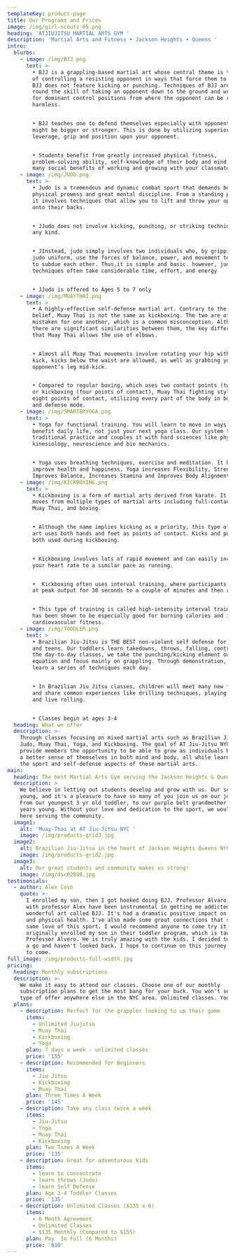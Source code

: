 ```yaml
---
templateKey: product-page
title: Our Programs and Prices
image: /img/girl-scouts-05.png
heading: 'ATJIUJITSU MARTIAL ARTS GYM '
description: 'Martial Arts and Fitness • Jackson Heights • Queens '
intro:
  blurbs:
    - image: /img/BJJ.png
      text: >-
        • BJJ is a grappling-based martial art whose central theme is the skill
        of controlling a resisting opponent in ways that force them to submit.
        BJJ does not feature kicking or punching. Techniques of BJJ are centered
        round the skill of taking an opponent down to the ground and wrestling
        for dominant control positions from where the opponent can be rendered
        harmless.


        • BJJ teaches one to defend themselves especially with opponents who
        might be bigger or stronger. This is done by utilizing superior
        leverage, grip and position upon your opponent.


        • Students benefit from greatly increased physical fitness,
        problem-solving ability, self-knowledge of their body and mind and the
        many social benefits of working and growing with your classmates.
    - image: /img/JUDO.png
      text: >-
        • Judo is a tremendous and dynamic combat sport that demands both
        physical prowess and great mental discipline. From a standing position,
        it involves techniques that allow you to lift and throw your opponents
        onto their backs.


        • JJudo does not involve kicking, punching, or striking techniques of
        any kind.


        • JInstead, judo simply involves two individuals who, by gripping the
        judo uniform, use the forces of balance, power, and movement to attempt
        to subdue each other. Thus,it is simple and basic. however, judo
        techniques often take considerable time, effort, and energy


        • JJudo is offered to Ages 5 to 7 only
    - image: /img/MUAYTHAI.png
      text: >
        • A highly-effective self-defense martial art. Contrary to the popular
        belief, Muay Thai is not the same as kickboxing. The two are often
        mistaken for one another, which is a common misconception. Although
        there are significant similarities between them, the key difference is
        that Muay Thai allows the use of elbows.


        • Almost all Muay Thai movements involve rotating your hip with each
        kick, kicks below the waist are allowed, as well as grabbing your
        opponent’s leg mid-kick.


        • Compared to regular boxing, which uses two contact points (two fists)
        or kickboxing (four points of contact), Muay Thai fighting style uses
        eight points of contact, utilizing every part of the body in both attack
        and defense mode.
    - image: /img/SMARTERYOGA.png
      text: >
        • Yoga for functional training. You will learn to move in ways that will
        benefit daily life, not just your next yoga class. Our system takes the
        traditional practice and couples it with hard sciences like physiology,
        kinesiology, neuroscience and bio mechanics.


        • Yoga uses breathing techniques, exercise and meditation. It helps to
        improve health and happiness. Yoga increases Flexibility, Strength,
        Improves Balance, Increases Stamina and Improves Body Alignment.
    - image: /img/KICKBOXING.png
      text: >
        • Kickboxing is a form of martial arts derived from karate. It borrows
        moves from multiple types of martial arts including full-contact karate,
        Muay Thai, and boxing.


        • Although the name implies kicking as a priority, this type of martial
        art uses both hands and feet as points of contact. Kicks and punches are
        both used during kickboxing.


        • Kickboxing involves lots of rapid movement and can easily increase
        your heart rate to a similar pace as running.


        •  Kickboxing often uses interval training, where participants exercise
        at peak output for 30 seconds to a couple of minutes and then rest.


        • This type of training is called high-intensity interval training and
        has been shown to be especially good for burning calories and increasing
        cardiovascular fitness.
    - image: /img/TODDLER.png
      text: >
        • Brazilian Jiu-Jitsu is THE BEST non-violent self defense for children
        and teens. Our toddlers learn takedowns, throws, falling, controls. In
        the day-to-day classes, we take the punching/kicking element out of the
        equation and focus mainly on grappling. Through demonstration, students
        learn a series of techniques each day.


        • In Brazilian Jiu Jitsu classes, children will meet many new friends
        and share common experiences like drilling techniques, playing games,
        and live rolling.


        • Classes begin at ages 3-4
  heading: What we offer
  description: >-
    Through classes focusing on mixed martial arts such as Brazilian Jiu-Jitsu,
    Judo, Muay Thai, Yoga, and Kickboxing. The goal of AT Jiu-Jitsu NYC is to
    provide members the opportunity to be able to grow as individuals by gaining
    a better sense of themselves in both mind and body, all while learning about
    the sport and self-defense aspects of these martial arts.
main:
  heading: The best Martial Arts Gym serving the Jackson Heights & Queens Community
  description: >
    We believe in letting out students develop and grow with us. Our school is
    young, and it's a pleasure to have so many of you join us on our journey.
    From our youngest 3 yr old toddler, to our purple belt grandmother at 60
    years young. Without your love and dedication to the sport, we wouldn't be
    here serving the community. 
  image1:
    alt: 'Muay-Thai at AT Jiu-Jitsu NYC '
    image: /img/products-grid3.jpg
  image2:
    alt: Brazilian Jiu-Jitsu in the heart of Jackson Heights Queens NYC
    image: /img/products-grid2.jpg
  image3:
    alt: Our great students and community makes us strong!
    image: /img/dsc02898.jpg
testimonials:
  - author: Alex Covo
    quote: >-
      I enrolled my son, then I got hooked doing BJJ. Professor Alvaro, along
      with professor Alex have been instrumental in getting me addicted to this
      wonderful art called BJJ. It's had a dramatic positive impact on my mental
      and physical health. I've also made some great connections that share the
      same love of this sport. I would recommend anyone to come try it out. I
      originally enrolled my son in their toddler program, which is taught by
      Professor Alvero. He is truly amazing with the kids. I decided to give it
      a go and haven't looked back. I hope to continue on this journey for years
      to come.
full_image: /img/products-full-width.jpg
pricing:
  heading: Monthly subscriptions
  description: >-
    We make it easy to attend our classes. Choose one of our monthly
    subscription plans to get the most bang for your buck. You won't see this
    type of offer anywhere else in the NYC area. Unlimited classes. You decide.
  plans:
    - description: Perfect for the grappler looking to up their game
      items:
        - Unlimited Jiujitsu
        - Muay Thai
        - Kickboxing
        - Yoga
      plan: 7 days a week - unlimited classes
      price: '155'
    - description: Recommended for Beginners
      items:
        - Jiu Jitsu
        - Kickboxing
        - Muay Thai
      plan: Three Times A Week
      price: '145'
    - description: Take any class twice a week
      items:
        - Jiu-Jitsu
        - Yoga
        - Muay Thai
        - Kickboxing
      plan: Two Times A Week
      price: '135'
    - description: Great for adventurous kids
      items:
        - learn to concentrate
        - learn throws (Judo)
        - learn Self Defense
      plan: Age 3-4 Toddler Classes
      price: '135'
    - description: Unlimited Classes ($135 x 6)
      items:
        - 6 Month Agreement
        - Unlimited Classes
        - $135 Monthly (Compared to $155)
      plan: Pay  In Full (6 Months)
      price: '810'
---
```


